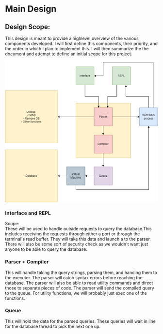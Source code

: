 # Main Design

## Design Scope:
This design is meant to provide a highlevel overview of the various components developed. I will first define this components, their priority, and the order in which I plan to implement this. I will then summarize the the document and attempt to define an initial scope for this project.

![main diagram](./main-design.drawio.png)


### Interface and REPL
Scope:  
These will be used to handle outside requests to query the database.This includes receiving the requests through either a port or through the terminal's read buffer. They will take this data and launch a to the parser. There will also be some sort of security check as we wouldn't want just anyone to be able to query the database.

### Parser + Compiler
This will handle taking the query strings, parsing them, and handing them to the executer. The parser will catch syntax errors before reaching the database. The parser will also be able to read utility commands and direct those to separate pieces of code. The parser will send the compiled query to the queue. For utility functions, we will probably just exec one of the functions.

### Queue
This will hold the data for the parsed queries. These queries will wait in line for the database thread to pick the next one up.
